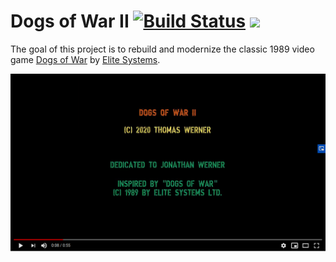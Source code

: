 # Dogs of War II [![Build Status](https://dev.azure.com/huddeldaddel/Personal%20Projects/_apis/build/status/huddeldaddel.dogs-of-war-2?branchName=master)](https://dev.azure.com/huddeldaddel/Personal%20Projects/_build/latest?definitionId=9&branchName=master) [![](https://tokei.rs/b1/github/huddeldaddel/dogs-of-war-2)](https://github.com/huddeldaddel/dogs-of-war-2)

The goal of this project is to rebuild and modernize the classic 1989 video game [Dogs of War](https://gamesdb.launchbox-app.com/games/details/41090) by [Elite Systems](http://www.elite-systems.co.uk).

[![Watch the video](images/youtube-first-impression.png)](https://youtu.be/W5dJvoZUGt8)
